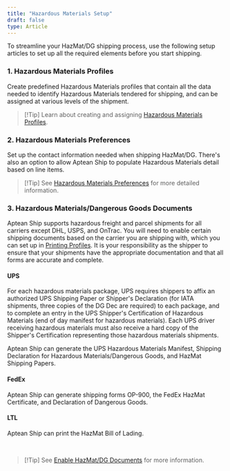 ```yaml
---
title: "Hazardous Materials Setup"
draft: false
type: Article
---
```


To streamline your HazMat/DG shipping process, use the following setup articles to set up all the required elements before you start shipping.
### 1. Hazardous Materials Profiles


Create predefined Hazardous Materials profiles that contain all the data needed to identify Hazardous Materials tendered for shipping, and can be assigned at various levels of the shipment.

>[!Tip] Learn about creating and assigning [Hazardous Materials Profiles](hazardous-materials-profiles.md).
### 2. Hazardous Materials Preferences


Set up the contact information needed when shipping HazMat/DG. There's also an option to allow Aptean Ship to populate Hazardous Materials detail based on line items.

>[!Tip] See [Hazardous Materials Preferences](hazardous-materials-preferences.md) for more detailed information.
### 3. Hazardous Materials/Dangerous Goods Documents


Aptean Ship supports hazardous freight and parcel shipments for all carriers except DHL, USPS, and OnTrac. You will need to enable certain shipping documents based on the carrier you are shipping with, which you can set up in [Printing Profiles](printing-profiles.md). It is your responsibility as the shipper to ensure that your shipments have the appropriate documentation and that all forms are accurate and complete.

#### UPS
For each hazardous materials package, UPS requires shippers to affix an authorized UPS Shipping Paper or Shipper's Declaration (for IATA shipments, three copies of the DG Dec are required) to each package, and to complete an entry in the UPS Shipper's Certification of Hazardous Materials (end of day manifest for hazardous materials). Each UPS driver receiving hazardous materials must also receive a hard copy of the Shipper's Certification representing those hazardous materials shipments.

Aptean Ship can generate the UPS Hazardous Materials Manifest, Shipping Declaration for Hazardous Materials/Dangerous Goods, and HazMat Shipping Papers.

#### FedEx

Aptean Ship can generate shipping forms OP-900, the FedEx HazMat Certificate, and Declaration of Dangerous Goods.

#### LTL

Aptean Ship can print the HazMat Bill of Lading.

 

>[!Tip] See [Enable HazMat/DG Documents](enable-hazmatdg-documents.md) for more information.

